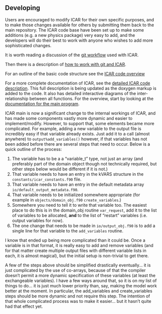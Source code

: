 ## Developing
Users are encouraged to modify ICAR for their own specific purposes, and to make those changes available for others by submitting them back to the main repository.  The ICAR code base have been set up to make some additions (e.g. a new physics package) very easy to add, and the developers will do their best to work with anyone who wishes to add more sophisticated changes.

It is worth reading a discussion of the [git workflow](howto/icar_git_workflow.md) used with ICAR.

Then there is a description of [how to work with git and ICAR](howto/icar_and_git_howto.md).

For an outline of the basic code structure see the [ICAR code overview](icar_code_overview.md)

For a more complete documentation of ICAR, see the [detailed ICAR code description](http://ncar.github.io/icar/).  This full description is being updated as the doxygen markup is added to the code.  It also has detailed interactive diagrams of the inter-relationship between all functions.  For the overview, start by looking at the [documentation for the main program](http://ncar.github.io/icar/driver_8f90.html).

ICAR main is now a significant change to the internal workings of ICAR, and has made some components vastly more dynamic and easier to implement/modify.  However, to support that, some elements became more complicated.  For example, adding a new variable to the output file is incredibly easy if that variable already exists.  Just add it to a call (almost anywhere) to `output%add_variables()` however, if that variables has not been added before there are several steps that need to occur.  Below is a quick outline of the process:

1. The variable has to be a a “variable_t” type, not just an array (and preferably part of the domain object though not technically required, but other steps below would be different if it is not.)
2. That variable needs to have an entry in the kVARS structure in the `constants/icar_constants.f90` file.
3. That variable needs to have an entry in the default metadata array `io/default_output_metadata.f90`.
4. That variable needs to be initialized somewhere appropriate (for example in `objects/domain_obj.f90` `create_variables`.)
5. Somewhere you need to tell it to write that variable too.  The easiest place to do this is in the domain_obj routine `var_request`, add it to the list of variables to be allocated, **and** to the list of “restart” variables (i.e. output variables for now).
6. The one change that needs to be made in `io/output_obj.f90` is to add a single line for that variable to the `add_variables` routine.

I know that ended up being more complicated than it could be.  Once a variable is in that format, it is really easy to add and remove variables (and for that matter create multiple output files with different variable lists in each, it is almost magical), but the initial setup is non-trivial to get there.

A few of the steps above should be simplified drastically eventually… it is just complicated by the use of co-arrays, because of that the compiler doesn’t permit a more dynamic specification of these variables (at least the exchangeable variables).  I have a few ways around that, so it is on my list of things to do… it is just much lower priority than, say, making the model work better at the moment. In particular, the add_variables and create_variables steps should be more dynamic and not require this step. The intention of that whole complicated process was to make it easier… but it hasn’t quite had that effect yet.
